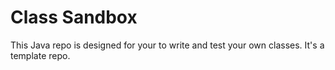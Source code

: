# Class Sandbox

This Java repo is designed for your to write and test your own classes. It's a template repo.
